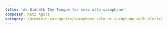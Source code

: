 ```yaml
---
title: 'As Biddeth Thy Tongue for solo alto saxophone'
composer: Kati Agocs
category: /premiere-categories/saxophone-solo-or-saxophone-with-electronics-piano-or-orchestra
---
```

